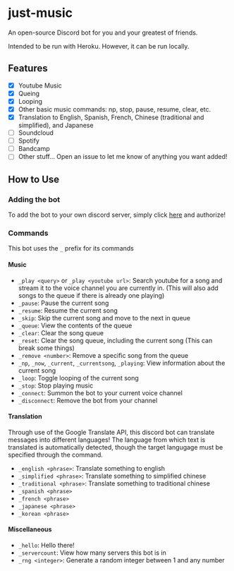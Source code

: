 # just-music
An open-source Discord bot for you and your greatest of friends.

Intended to be run with Heroku. However, it can be run locally.

## Features
- [x] Youtube Music
- [x] Queing
- [x] Looping
- [x] Other basic music commands: np, stop, pause, resume, clear, etc.
- [x] Translation to English, Spanish, French, Chinese (traditional and simplified), and Japanese
- [ ] Soundcloud
- [ ] Spotify
- [ ] Bandcamp
- [ ] Other stuff... Open an issue to let me know of anything you want added!

## How to Use 

### Adding the bot
To add the bot to your own discord server, simply click [here](https://discord.com/api/oauth2/authorize?client_id=621598762657120256&permissions=238550848&scope=bot) and authorize!

### Commands
This bot uses the `_` prefix for its commands

#### Music
- `_play <query>` or `_play <youtube url>`: Search youtube for a song and stream it to the voice channel you are currently in. (This will also add songs to the queue if there is already one playing)
- `_pause`: Pause the current song
- `_resume`: Resume the current song
- `_skip`: Skip the current song and move to the next in queue
- `_queue`: View the contents of the queue
- `_clear`: Clear the song queue
- `_reset`: Clear the song queue, including the current song (This can break some things)
- `_remove <number>`: Remove a specific song from the queue
- `_np`, `_now`, `_current`, `_currentsong`, `_playing`: View information about the current song
- `_loop`: Toggle looping of the current song
- `_stop`: Stop playing music
- `_connect`: Summon the bot to your current voice channel
- `_disconnect`: Remove the bot from your channel

#### Translation
Through use of the Google Translate API, this discord bot can translate messages into different languages! The language from which text is translated is automatically detected, though the target langugage must be specified through the command.

- `_english <phrase>`: Translate something to english
- `_simplified <phrase>`: Translate something to simplified chinese
- `_traditional <phrase>`: Translate something to traditional chinese
- `_spanish <phrase>`
- `_french <phrase>`
- `_japanese <phrase>`
- `_korean <phrase>`

#### Miscellaneous
- `_hello`: Hello there!
- `_servercount`: View how many servers this bot is in
- `_rng <integer>`: Generate a random integer between 1 and any number

